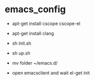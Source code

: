 # emacs_config

- apt-get install cscope cscope-el
- apt-get install clang

- sh init.sh
- sh up.sh
- mv folder ~/emacs.d/

- open emacsclient and wait el-get init
